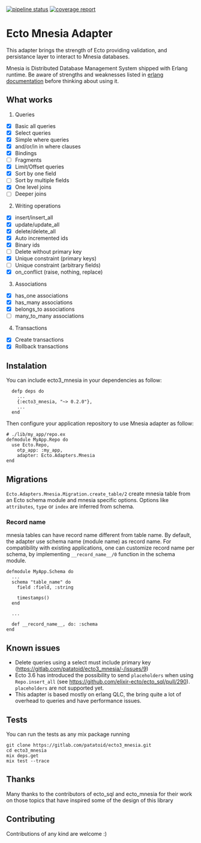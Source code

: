 [![pipeline status](https://gitlab.com/patatoid/ecto3_mnesia/badges/master/pipeline.svg)](https://gitlab.com/patatoid/ecto3_mnesia/-/commits/master)
[![coverage report](https://gitlab.com/patatoid/ecto3_mnesia/badges/master/coverage.svg)](https://gitlab.com/patatoid/ecto3_mnesia/-/commits/master)

# Ecto Mnesia Adapter
This adapter brings the strength of Ecto providing validation, and persistance layer to interact to Mnesia databases.

Mnesia is Distributed Database Management System shipped with Erlang runtime. Be aware of strengths and weaknesses listed in [erlang documentation](https://erlang.org/doc/man/mnesia.html) before thinking about using it.


## What works
1. Queries
- [x] Basic all queries
- [x] Select queries
- [x] Simple where queries
- [x] and/or/in in where clauses
- [x] Bindings
- [ ] Fragments
- [x] Limit/Offset queries
- [x] Sort by one field
- [ ] Sort by multiple fields
- [x] One level joins
- [ ] Deeper joins

2. Writing operations
- [x] insert/insert_all
- [x] update/update_all
- [x] delete/delete_all
- [x] Auto incremented ids
- [x] Binary ids
- [ ] Delete without primary key
- [x] Unique constraint (primary keys)
- [ ] Unique constraint (arbitrary fields)
- [x] on_conflict (raise, nothing, replace)

3. Associations
- [x] has_one associations
- [x] has_many associations
- [x] belongs_to associations
- [ ] many_to_many associations

4. Transactions
- [x] Create transactions
- [x] Rollback transactions

## Instalation
You can include ecto3_mnesia in your dependencies as follow:
```
  defp deps do
    ...
    {:ecto3_mnesia, "~> 0.2.0"},
    ...
  end
```
Then configure your application repository to use Mnesia adapter as follow:
```
# ./lib/my_app/repo.ex
defmodule MyApp.Repo do
  use Ecto.Repo,
    otp_app: :my_app,
    adapter: Ecto.Adapters.Mnesia
end
```

## Migrations

`Ecto.Adapters.Mnesia.Migration.create_table/2` create mnesia table from an Ecto
schema module and mnesia specific options. Options like `attributes`, `type` or
`index` are inferred from schema.

### Record name

mnesia tables can have record name different from table name. By default, the
adapter use schema name (module name) as record name. For compatibility with
existing applications, one can customize record name per schema, by implementing
`__record_name__/0` function in the schema module.

```
defmodule MyApp.Schema do
  ...
  schema "table_name" do
    field :field, :string

    timestamps()
  end

  ...

  def __record_name__, do: :schema
end
```

## Known issues

- Delete queries using a select must include primary key (https://gitlab.com/patatoid/ecto3_mnesia/-/issues/9)
- Ecto 3.6 has introduced the possibility to send `placeholders` when using
  `Repo.insert_all` (see https://github.com/elixir-ecto/ecto_sql/pull/290).
  `placeholders` are not supported yet.
- This adapter is based mostly on erlang QLC, the bring quite a lot of overhead to queries and have performance issues.

## Tests
You can run the tests as any mix package running
```
git clone https://gitlab.com/patatoid/ecto3_mnesia.git
cd ecto3_mnesia
mix deps.get
mix test --trace
```

## Thanks
Many thanks to the contributors of ecto_sql and ecto_mnesia for their work on those topics that have inspired some of the design of this library

## Contributing
Contributions of any kind are welcome :)
